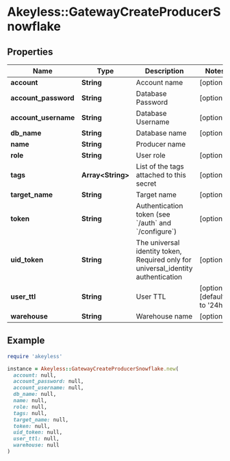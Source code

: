 # Akeyless::GatewayCreateProducerSnowflake

## Properties

| Name | Type | Description | Notes |
| ---- | ---- | ----------- | ----- |
| **account** | **String** | Account name | [optional] |
| **account_password** | **String** | Database Password | [optional] |
| **account_username** | **String** | Database Username | [optional] |
| **db_name** | **String** | Database name | [optional] |
| **name** | **String** | Producer name |  |
| **role** | **String** | User role | [optional] |
| **tags** | **Array&lt;String&gt;** | List of the tags attached to this secret | [optional] |
| **target_name** | **String** | Target name | [optional] |
| **token** | **String** | Authentication token (see &#x60;/auth&#x60; and &#x60;/configure&#x60;) | [optional] |
| **uid_token** | **String** | The universal identity token, Required only for universal_identity authentication | [optional] |
| **user_ttl** | **String** | User TTL | [optional][default to &#39;24h&#39;] |
| **warehouse** | **String** | Warehouse name | [optional] |

## Example

```ruby
require 'akeyless'

instance = Akeyless::GatewayCreateProducerSnowflake.new(
  account: null,
  account_password: null,
  account_username: null,
  db_name: null,
  name: null,
  role: null,
  tags: null,
  target_name: null,
  token: null,
  uid_token: null,
  user_ttl: null,
  warehouse: null
)
```

